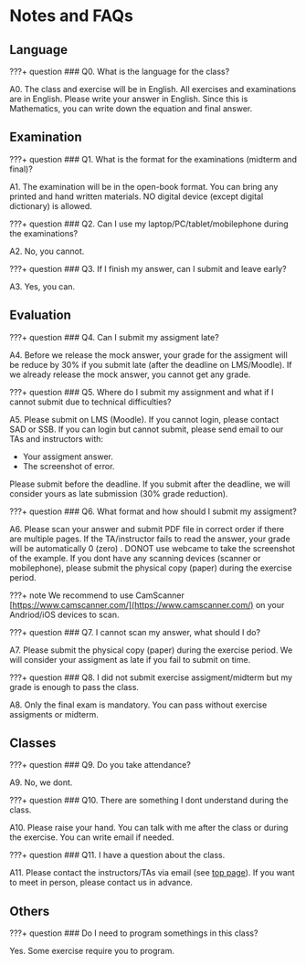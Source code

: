 # Notes and FAQs

## Language

???+ question
    ### Q0. What is the language for the class?

A0. The class and exercise will be in English. 
All exercises and examinations are in English. Please write your answer in English.
Since this is Mathematics, you can write down the equation and final answer.


## Examination
???+ question
    ### Q1. What is the format for  the examinations (midterm and final)?

A1. The examination will be in the open-book format. You can bring any printed and hand written materials.
    NO digital device (except digital dictionary) is allowed.

???+ question
    ### Q2. Can I use my laptop/PC/tablet/mobilephone during the examinations?

A2. No, you cannot.


???+ question
    ### Q3. If I finish my answer, can I submit and leave early?

A3. Yes, you can.

## Evaluation

???+ question
    ### Q4. Can I submit my assigment late?

A4. Before we release the mock answer, your grade for the assigment will be reduce by 30% if you submit late (after the deadline on LMS/Moodle).
If we already release the mock answer, you cannot get any grade.

???+ question
    ### Q5. Where do I submit my assignment and what if I cannot submit due to technical difficulties?

A5. Please submit on LMS (Moodle). If you cannot login, please contact SAD or SSB.
If you can login but cannot submit, please send email to our TAs and instructors with:

- Your assigment answer.
- The screenshot of error.

Please submit before the deadline. If you submit after the deadline, we will consider yours as late submission (30% grade reduction).


???+ question
    ### Q6. What format and how should I submit my assigment?

A6. Please scan your answer and submit PDF file in correct order if there are multiple pages.
If the TA/instructor fails to read the answer, your grade will be automatically 0 (zero) .
DONOT use webcame to take the screenshot of the example. If you dont have any scanning devices (scanner or mobilephone), please submit the physical copy (paper) during the exercise period.

???+ note
    We recommend to use CamScanner [https://www.camscanner.com/](https://www.camscanner.com/) on your Andriod/iOS devices to scan.

???+ question
    ### Q7. I cannot scan my answer, what should I do?

A7. Please submit the physical copy (paper) during the exercise period. We will consider your assigment as late if you fail to submit on time.

???+ question
    ### Q8. I did not submit exercise assigment/midterm but my grade is enough to pass the class. 

A8. Only the final exam is mandatory. You can pass without exercise assigments or midterm.

## Classes

???+ question
    ### Q9. Do you take attendance?

A9. No, we dont.

???+ question
    ### Q10. There are something I dont understand during the class.

A10. Please raise your hand. 
You can talk with me after the class or during the exercise.
You can write email if needed.

???+ question
    ### Q11. I have a question about the class.

A11. Please contact the instructors/TAs via email (see [top page](index.md)). If you want to meet in person, please contact us in advance.

## Others

???+ question
    ### Do I need to program somethings in this class?

Yes. Some exercise require you to program.

